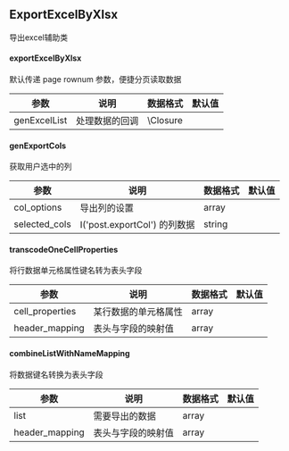 ## ExportExcelByXlsx

导出excel辅助类

#### exportExcelByXlsx

默认传递 page rownum 参数，便捷分页读取数据

| 参数           | 说明      | 数据格式     | 默认值 |
|--------------|---------|----------|-----|
| genExcelList | 处理数据的回调 | \Closure |     |

#### genExportCols

获取用户选中的列

| 参数            | 说明                       | 数据格式   | 默认值 |
|---------------|--------------------------|--------|-----|
| col_options   | 导出列的设置                   | array  |     |
| selected_cols | I('post.exportCol') 的列数据 | string |     |

#### transcodeOneCellProperties

将行数据单元格属性键名转为表头字段

| 参数              | 说明         | 数据格式  | 默认值 |
|-----------------|------------|-------|-----|
| cell_properties | 某行数据的单元格属性 | array |     |
| header_mapping  | 表头与字段的映射值  | array |     |

#### combineListWithNameMapping

将数据键名转换为表头字段

| 参数             | 说明        | 数据格式  | 默认值 |
|----------------|-----------|-------|-----|
| list           | 需要导出的数据   | array |     |
| header_mapping | 表头与字段的映射值 | array |     |


